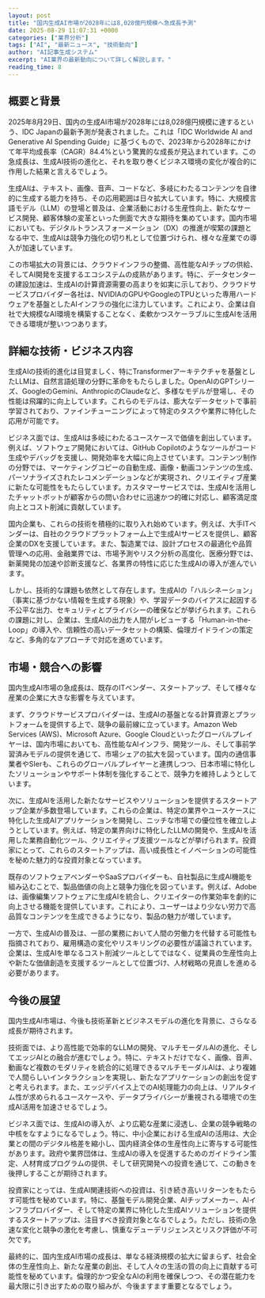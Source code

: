 ```yaml
---
layout: post
title: "国内生成AI市場が2028年には8,028億円規模へ急成長予測"
date: 2025-08-29 11:07:31 +0000
categories: ["業界分析"]
tags: ["AI", "最新ニュース", "技術動向"]
author: "AI記事生成システム"
excerpt: "AI業界の最新動向について詳しく解説します。"
reading_time: 8
---
```



## 概要と背景

2025年8月29日、国内の生成AI市場が2028年には8,028億円規模に達するという、IDC Japanの最新予測が発表されました。これは「IDC Worldwide AI and Generative AI Spending Guide」に基づくもので、2023年から2028年にかけて年平均成長率（CAGR）84.4%という驚異的な成長が見込まれています。この急成長は、生成AI技術の進化と、それを取り巻くビジネス環境の変化が複合的に作用した結果と言えるでしょう。

生成AIは、テキスト、画像、音声、コードなど、多岐にわたるコンテンツを自律的に生成する能力を持ち、その応用範囲は日々拡大しています。特に、大規模言語モデル（LLM）の登場と普及は、企業活動における生産性向上、新たなサービス開発、顧客体験の変革といった側面で大きな期待を集めています。国内市場においても、デジタルトランスフォーメーション（DX）の推進が喫緊の課題となる中で、生成AIは競争力強化の切り札として位置づけられ、様々な産業での導入が加速しています。

この市場拡大の背景には、クラウドインフラの整備、高性能なAIチップの供給、そしてAI開発を支援するエコシステムの成熟があります。特に、データセンターの建設加速は、生成AIの計算資源需要の高まりを如実に示しており、クラウドサービスプロバイダー各社は、NVIDIAのGPUやGoogleのTPUといった専用ハードウェアを基盤としたAIインフラの強化に注力しています。これにより、企業は自社で大規模なAI環境を構築することなく、柔軟かつスケーラブルに生成AIを活用できる環境が整いつつあります。

## 詳細な技術・ビジネス内容

生成AIの技術的進化は目覚ましく、特にTransformerアーキテクチャを基盤としたLLMは、自然言語処理の分野に革命をもたらしました。OpenAIのGPTシリーズ、GoogleのGemini、AnthropicのClaudeなど、多様なモデルが登場し、その性能は飛躍的に向上しています。これらのモデルは、膨大なデータセットで事前学習されており、ファインチューニングによって特定のタスクや業界に特化した応用が可能です。

ビジネス面では、生成AIは多岐にわたるユースケースで価値を創出しています。例えば、ソフトウェア開発においては、GitHub Copilotのようなツールがコード生成やデバッグを支援し、開発効率を大幅に向上させています。コンテンツ制作の分野では、マーケティングコピーの自動生成、画像・動画コンテンツの生成、パーソナライズされたレコメンデーションなどが実現され、クリエイティブ産業に新たな可能性をもたらしています。カスタマーサービスでは、生成AIを活用したチャットボットが顧客からの問い合わせに迅速かつ的確に対応し、顧客満足度向上とコスト削減に貢献しています。

国内企業も、これらの技術を積極的に取り入れ始めています。例えば、大手ITベンダーは、自社のクラウドプラットフォーム上で生成AIサービスを提供し、顧客企業のDXを支援しています。また、製造業では、設計プロセスの最適化や品質管理への応用、金融業界では、市場予測やリスク分析の高度化、医療分野では、新薬開発の加速や診断支援など、各業界の特性に応じた生成AIの導入が進んでいます。

しかし、技術的な課題も依然として存在します。生成AIの「ハルシネーション」（事実に基づかない情報を生成する現象）や、学習データのバイアスに起因する不公平な出力、セキュリティとプライバシーの確保などが挙げられます。これらの課題に対し、企業は、生成AIの出力を人間がレビューする「Human-in-the-Loop」の導入や、信頼性の高いデータセットの構築、倫理ガイドラインの策定など、多角的なアプローチで対応を進めています。

## 市場・競合への影響

国内生成AI市場の急成長は、既存のITベンダー、スタートアップ、そして様々な産業の企業に大きな影響を与えています。

まず、クラウドサービスプロバイダーは、生成AIの基盤となる計算資源とプラットフォームを提供する上で、競争の最前線に立っています。Amazon Web Services (AWS)、Microsoft Azure、Google Cloudといったグローバルプレイヤーは、国内市場においても、高性能なAIインフラ、開発ツール、そして事前学習済みモデルの提供を通じて、市場シェアの拡大を図っています。国内の通信事業者やSIerも、これらのグローバルプレイヤーと連携しつつ、日本市場に特化したソリューションやサポート体制を強化することで、競争力を維持しようとしています。

次に、生成AIを活用した新たなサービスやソリューションを提供するスタートアップ企業が多数登場しています。これらの企業は、特定の業界やユースケースに特化した生成AIアプリケーションを開発し、ニッチな市場での優位性を確立しようとしています。例えば、特定の業界向けに特化したLLMの開発や、生成AIを活用した業務自動化ツール、クリエイティブ支援ツールなどが挙げられます。投資家にとって、これらのスタートアップは、高い成長性とイノベーションの可能性を秘めた魅力的な投資対象となっています。

既存のソフトウェアベンダーやSaaSプロバイダーも、自社製品に生成AI機能を組み込むことで、製品価値の向上と競争力強化を図っています。例えば、Adobeは、画像編集ソフトウェアに生成AIを統合し、クリエイターの作業効率を劇的に向上させる機能を提供しています。これにより、ユーザーはより少ない労力で高品質なコンテンツを生成できるようになり、製品の魅力が増しています。

一方で、生成AIの普及は、一部の業務において人間の労働力を代替する可能性も指摘されており、雇用構造の変化やリスキリングの必要性が議論されています。企業は、生成AIを単なるコスト削減ツールとしてではなく、従業員の生産性向上や新たな価値創造を支援するツールとして位置づけ、人材戦略の見直しを進める必要があります。

## 今後の展望

国内生成AI市場は、今後も技術革新とビジネスモデルの進化を背景に、さらなる成長が期待されます。

技術面では、より高性能で効率的なLLMの開発、マルチモーダルAIの進化、そしてエッジAIとの融合が進むでしょう。特に、テキストだけでなく、画像、音声、動画など複数のモダリティを統合的に処理できるマルチモーダルAIは、より複雑で人間らしいインタラクションを実現し、新たなアプリケーションの創出を促すと考えられます。また、エッジデバイス上でのAI処理能力の向上は、リアルタイム性が求められるユースケースや、データプライバシーが重視される環境での生成AI活用を加速させるでしょう。

ビジネス面では、生成AIの導入が、より広範な産業に浸透し、企業の競争戦略の中核をなすようになるでしょう。特に、中小企業における生成AIの活用は、大企業との間のデジタル格差を縮小し、国内経済全体の生産性向上に寄与する可能性があります。政府や業界団体は、生成AIの導入を促進するためのガイドライン策定、人材育成プログラムの提供、そして研究開発への投資を通じて、この動きを後押しすることが期待されます。

投資家にとっては、生成AI関連技術への投資は、引き続き高いリターンをもたらす可能性を秘めています。特に、基盤モデル開発企業、AIチップメーカー、AIインフラプロバイダー、そして特定の業界に特化した生成AIソリューションを提供するスタートアップは、注目すべき投資対象となるでしょう。ただし、技術の急速な変化と競争の激化を考慮し、慎重なデューデリジェンスとリスク評価が不可欠です。

最終的に、国内生成AI市場の成長は、単なる経済規模の拡大に留まらず、社会全体の生産性向上、新たな産業の創出、そして人々の生活の質の向上に貢献する可能性を秘めています。倫理的かつ安全なAIの利用を確保しつつ、その潜在能力を最大限に引き出すための取り組みが、今後ますます重要となるでしょう。

